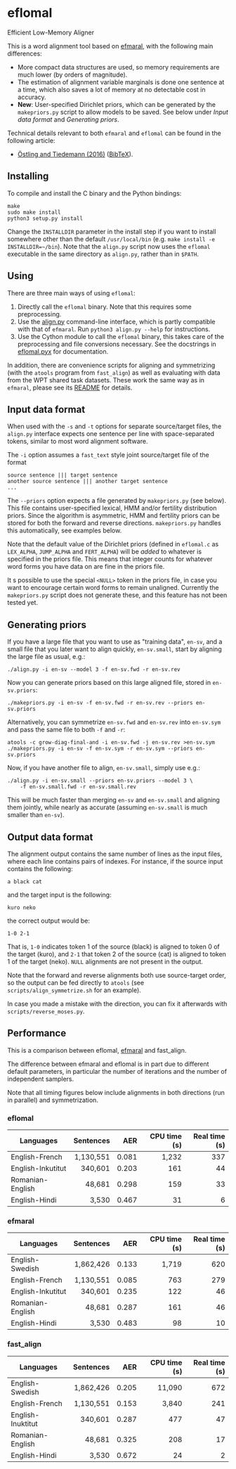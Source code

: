 # eflomal
Efficient Low-Memory Aligner

This is a word alignment tool based on
[efmaral](https://github.com/robertostling/efmaral), with the following main
differences:
 * More compact data structures are used, so memory requirements are much
   lower (by orders of magnitude).
 * The estimation of alignment variable marginals is done one sentence at a
   time, which also saves a lot of memory at no detectable cost in accuracy.
 * **New**: User-specified Dirichlet priors, which can be generated by the
   `makepriors.py` script to allow models to be saved. See below under
   *Input data format* and *Generating priors*.

Technical details relevant to both `efmaral` and `eflomal` can be found in
the following article:
 * [Östling and Tiedemann (2016)](https://ufal.mff.cuni.cz/pbml/106/art-ostling-tiedemann.pdf) ([BibTeX](http://www.robos.org/sections/research/robert_bib.html#Ostling2016efmaral)).

## Installing

To compile and install the C binary and the Python bindings:

    make
    sudo make install
    python3 setup.py install

Change the `INSTALLDIR` parameter in the install step if you want to install somewhere
other than the default `/usr/local/bin` (e.g. `make install -e INSTALLDIR=~/bin`).
Note that the `align.py` script now uses the `eflomal` executable in the same directory
as `align.py`, rather than in `$PATH`.


## Using

There are three main ways of using `eflomal`:

 1. Directly call the `eflomal` binary. Note that this requires some
    preprocessing.
 2. Use the [align.py](./align.py) command-line interface, which is partly
    compatible with that of `efmaral`. Run `python3 align.py --help` for
    instructions.
 3. Use the Cython module to call the `eflomal` binary, this takes care of
    the preprocessing and file conversions necessary. See the docstrings
    in [eflomal.pyx](./python/eflomal/eflomal.pyx) for documentation.

In addition, there are convenience scripts for aligning and symmetrizing (with
the `atools` program from `fast_align`) as well as evaluating with data from
the WPT shared task datasets. These work the same way as in `efmaral`,
please see its
[README](https://github.com/robertostling/efmaral/blob/master/README.md) for
details.

## Input data format

When used with the `-s` and `-t` options for separate source/target files, the
`align.py` interface expects one sentence per line with space-separated
tokens, similar to most word alignment software.

The `-i` option assumes a `fast_text` style joint source/target file of the
format
```
source sentence ||| target sentence
another source sentence ||| another target sentence
...
```

The `--priors` option expects a file generated by `makepriors.py` (see below).
This file contains user-specified lexical, HMM and/or fertility distribution
priors. Since the algorithm is asymmetric, HMM and fertility priors can be
stored for both the forward and reverse directions. `makepriors.py` handles
this automatically, see examples below.

Note that the default value of the Dirichlet priors (defined in `eflomal.c` as
`LEX_ALPHA`, `JUMP_ALPHA` and `FERT_ALPHA`) will be *added* to whatever is
specified in the priors file. This means that integer counts for whatever word
forms you have data on are fine in the priors file.

It s possible to use the special `<NULL>` token in the priors file, in case
you want to encourage certain word forms to remain unaligned.
Currently the `makepriors.py` script does not generate these, and this feature
has not been tested yet.

## Generating priors

If you have a large file that you want to use as "training data", `en-sv`, and
a small file  that you later want to align quickly, `en-sv.small`, start by
aligning the large file as usual, e.g.:

    ./align.py -i en-sv --model 3 -f en-sv.fwd -r en-sv.rev

Now you can generate priors based on this large aligned file, stored in
`en-sv.priors`:

    ./makepriors.py -i en-sv -f en-sv.fwd -r en-sv.rev --priors en-sv.priors

Alternatively, you can symmetrize `en-sv.fwd` and `en-sv.rev` into `en-sv.sym`
and pass the same file to both `-f` and `-r`:

    atools -c grow-diag-final-and -i en-sv.fwd -j en-sv.rev >en-sv.sym
    ./makepriors.py -i en-sv -f en-sv.sym -r en-sv.sym --priors en-sv.priors

Now, if you have another file to align, `en-sv.small`, simply use e.g.:

    ./align.py -i en-sv.small --priors en-sv.priors --model 3 \
        -f en-sv.small.fwd -r en-sv.small.rev

This will be much faster than merging `en-sv` and `en-sv.small` and aligning
them jointly, while nearly as accurate (assuming `en-sv.small` is much smaller
than `en-sv`).

## Output data format

The alignment output contains the same number of lines as the input files,
where each line contains pairs of indexes. For instance, if the source input
contains the following:

    a black cat

and the target input is the following:

    kuro neko

the correct output would be:

    1-0 2-1

That is, `1-0` indicates token 1 of the source (black) is aligned to token 0
of the target (kuro), and `2-1` that token 2 of the source (cat) is aligned to
token 1 of the target (neko). `NULL` alignments are not present in the output.

Note that the forward and reverse alignments both use source-target order, so
the output can be fed directly to `atools` (see `scripts/align_symmetrize.sh`
for an example).

In case you made a mistake with the direction, you can fix it afterwards with
`scripts/reverse_moses.py`.

## Performance

This is a comparison between eflomal,
[efmaral](https://github.com/robertostling/efmaral) and fast_align.

The difference between efmaral and eflomal is in part due to different default
parameters, in particular the number of iterations and the number of
independent samplers.

Note that all timing figures below include alignments in both directions
(run in parallel) and symmetrization.

### eflomal

| Languages | Sentences | AER | CPU time (s) | Real time (s) |
| --------- | ---------:| ---:| ------------:| -------------:|
| English-French | 1,130,551 | 0.081 | 1,232 | 337 |
| English-Inkutitut | 340,601 | 0.203 | 161 | 44 |
| Romanian-English | 48,681 | 0.298 | 159 | 33 |
| English-Hindi | 3,530 | 0.467 | 31 | 6 |

### efmaral

| Languages | Sentences | AER | CPU time (s) | Real time (s) |
| --------- | ---------:| ---:| ------------:| -------------:|
| English-Swedish | 1,862,426 | 0.133 | 1,719 | 620 |
| English-French | 1,130,551 | 0.085 | 763 | 279 |
| English-Inkutitut | 340,601 | 0.235 | 122 | 46 |
| Romanian-English | 48,681 | 0.287 | 161 | 46 |
| English-Hindi | 3,530 | 0.483 | 98 | 10 |

### fast_align

| Languages | Sentences | AER | CPU time (s) | Real time (s) |
| --------- | ---------:| ---:| ------------:| -------------:|
| English-Swedish | 1,862,426 | 0.205 | 11,090 | 672 |
| English-French | 1,130,551 | 0.153 | 3,840 | 241 |
| English-Inuktitut | 340,601 | 0.287 | 477 | 47 |
| Romanian-English | 48,681 | 0.325 | 208 | 17 |
| English-Hindi | 3,530 | 0.672 | 24 | 2 |


